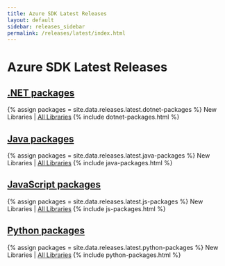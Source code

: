 ```yaml
---
title: Azure SDK Latest Releases
layout: default
sidebar: releases_sidebar
permalink: /releases/latest/index.html
---
```


# Azure SDK Latest Releases

## [.NET packages](dotnet.md)

{% assign packages = site.data.releases.latest.dotnet-packages %}
New Libraries | [All Libraries](all/dotnet.md)
{% include dotnet-packages.html %}

## [Java packages](java.md)

{% assign packages = site.data.releases.latest.java-packages %}
New Libraries | [All Libraries](all/java.md)
{% include java-packages.html %}

## [JavaScript packages](js.md)

{% assign packages = site.data.releases.latest.js-packages %}
New Libraries | [All Libraries](all/js.md)
{% include js-packages.html %}

## [Python packages](python.md)

{% assign packages = site.data.releases.latest.python-packages %}
New Libraries | [All Libraries](all/python.md)
{% include python-packages.html %}
